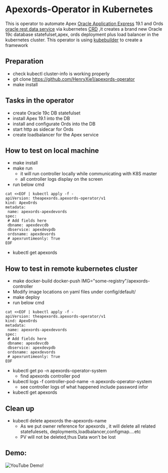 # Apexords-Operator in Kubernetes
This is operator to automate Apex [Oracle Application Express](https://apex.oracle.com) 19.1 and Ords [oracle rest data service](https://www.oracle.com/tools/technologies/faq-rest-data-services.html) via kubernetes [CRD](https://kubernetes.io/docs/concepts/extend-kubernetes/api-extension/custom-resources/) ,it creates a brand new Oracle 19c database statefulset,apex, ords  deployment plus load balancer in the kubernetes cluster.  This operator is using [kubebuilder](https://github.com/kubernetes-sigs/kubebuilder) to create a framework

## Preparation
* check kubectl cluster-info  is working properly 
* git clone https://github.com/HenryXie1/apexords-operator
* make install
## Tasks in the operator
* create Oracle 19c DB statefulset
* install Apex 19.1 into the DB
* install and configurate Ords into the DB
* start http as sidecar for Ords
* create loadbalancer for the Apex service 
## How to test on local machine
* make install
* make run   
  * it will run controller locally while communicating with K8S master
  * all controller logs display on the screen
* run below cmd
```
cat <<EOF | kubectl apply -f -
apiVersion: theapexords.apexords-operator/v1
kind: ApexOrds
metadata:
 name: apexords-apexdevords
spec:
 # Add fields here
 dbname: apexdevcdb
 dbservice: apexdevpdb
 ordsname: apexdevords
 # apexruntimeonly: True
EOF
```
* kubectl get apexords

## How to test in remote kubernetes cluster
* make docker-build docker-push IMG="some-registry"/apexords-controller  
* Modify image locations on yaml files under config/default/
* make deploy
* run below cmd
```
cat <<EOF | kubectl apply -f -
apiVersion: theapexords.apexords-operator/v1
kind: ApexOrds
metadata:
 name: apexords-apexdevords
spec:
 # Add fields here
 dbname: apexdevcdb
 dbservice: apexdevpdb
 ordsname: apexdevords
 # apexruntimeonly: True
EOF
```
* kubectl get po -n apexords-operator-system
  * find apexords controller pod 
* kubectl logs -f controller-pod-name  -n apexords-operator-system
  * see controller logs of what happened include password infor
* kubectl get apexords
## Clean up
* kubectl delete apexords  the-apexords-name
  * As we put owner reference for apexords , it will delete all related statefulesets, deployments,loadbalancer,configmap....etc
  * PV will not be deleted,thus Data won't be lost
 ## Demo:
 ![YouTube Demo!](https://youtu.be/bebUj6TNtuY)
